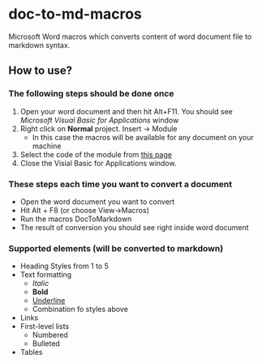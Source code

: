 # doc-to-md-macros
Microsoft Word macros which converts content of word document file to markdown syntax.

## How to use?

### The following steps should be done once
1. Open your word document and then hit Alt+F11.
You should see _Microsoft Visual Basic for Applications_ window
2. Right click on **Normal** project. Insert -> Module
   - In this case the macros will be available for any document on your machine
3. Select the code of the module from [this page](https://github.com/ikuznalex/doc-to-md-macros/edit/master/ConvertDocToMarkdown.vb)
4. Close the Visial Basic for Applications window.

### These steps each time you want to convert a document
 - Open the word document you want to convert
 - Hit Alt + F8 (or choose View->Macros)
 - Run the macros DocToMarkdown 
 - The result of conversion you should see right inside word document
 
 ### Supported elements (will be converted to markdown)
  - Heading Styles from 1 to 5
  - Text formatting
    - _Italic_
    - **Bold**
    - <u>Underline</u>
    - Combination fo styles above
  - Links
  - First-level lists
    - Numbered
    - Bulleted
  - Tables 

